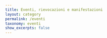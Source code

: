 ```yaml
---
title: Eventi, rievocazioni e manifestazioni
layout: category
permalink: /eventi
taxonomy: eventi
show_excerpts: false
---
```

